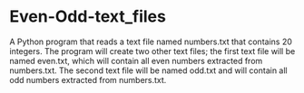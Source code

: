 # Even-Odd-text_files
A Python program that reads a text file named numbers.txt that contains 20 integers. The program will create two other text files; the first text file will be named even.txt, which will contain all even numbers extracted from numbers.txt. The second text file will be named odd.txt and will contain all odd numbers extracted from numbers.txt.
